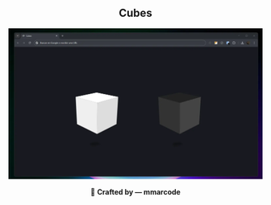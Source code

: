 <div align="center">
<h2>
    Cubes
</h2>
</div>

<img src="images/cubes.webp"></img>


<div align="center">
  🌵 <strong>Crafted by — mmarcode</strong>
</div>
